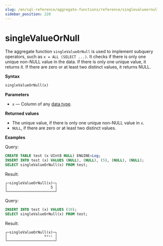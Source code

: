```yaml
---
slug: /en/sql-reference/aggregate-functions/reference/singlevalueornull
sidebar_position: 220
---
```


# singleValueOrNull

The aggregate function `singleValueOrNull` is used to implement subquery operators, such as `x = ALL (SELECT ...)`. It checks if there is only one unique non-NULL value in the data.
If there is only one unique value, it returns it. If there are zero or at least two distinct values, it returns NULL.

**Syntax**

``` sql
singleValueOrNull(x)
```

**Parameters**

- `x` — Column of any [data type](../../data-types/index.md).

**Returned values**

- The unique value, if there is only one unique non-NULL value in `x`.
- `NULL`, if there are zero or at least two distinct values.

**Examples**

Query:

``` sql
CREATE TABLE test (x UInt8 NULL) ENGINE=Log;
INSERT INTO test (x) VALUES (NULL), (NULL), (5), (NULL), (NULL);
SELECT singleValueOrNull(x) FROM test;
```

Result:

```response
┌─singleValueOrNull(x)─┐
│                    5 │
└──────────────────────┘
```

Query:

```sql
INSERT INTO test (x) VALUES (10);
SELECT singleValueOrNull(x) FROM test;
```

Result:

```response
┌─singleValueOrNull(x)─┐
│                 ᴺᵁᴸᴸ │
└──────────────────────┘
```
